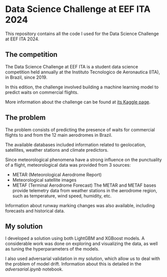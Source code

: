 # Data Science Challenge at EEF ITA 2024

This repository contains all the code I used for the Data Science Challenge at EEF ITA 2024.

## The competition

The Data Science Challenge at EEF ITA is a student data science competition held annually at the Instituto Tecnologico de Aeronautica (ITA), in Brazil, since 2019.

In this edition, the challenge involved building a machine learning model to predict waits on commercial flights.

More information about the challenge can be found at [its Kaggle page](https://www.kaggle.com/competitions/data-science-challenge-at-eef-2024/overview).

## The problem

The problem consists of predicting the presence of waits for commercial flights to and from the 12 main aerodromes in Brazil.

The available databases included information related to geolocation, satellites, weather stations and climate predictors.

Since meteorological phenomena have a strong influence on the punctuality of a flight, meteorological data was provided from 3 sources:

- METAR (Meteorological Aerodrome Report)
- Meteorological satellite images
- METAF (Terminal Aerodrome Forecast)
The METAR and METAF bases provide telemetry data from weather stations in the aerodrome region, such as temperature, wind speed, humidity, etc.

Information about runway marking changes was also available, including forecasts and historical data.

## My solution

I developed a solution using both LightGBM and XGBoost models. A considerable work was done on exploring and visualizing the data, as well as tuning the hyperparameters of the models.

I also used adversarial validation in my solution, which allow us to deal with the problem of model drift. Information about this is detailed in the *adversarial.ipynb* notebook.
